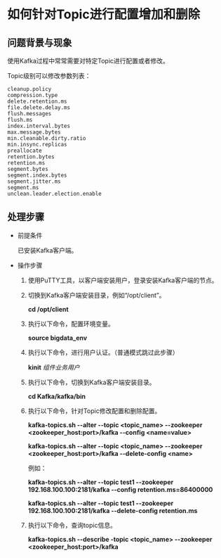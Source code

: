 # 如何针对Topic进行配置增加和删除<a name="ZH-CN_TOPIC_0205107986"></a>

## 问题背景与现象<a name="zh-cn_topic_0167275091_section4387018310447"></a>

使用Kafka过程中常常需要对特定Topic进行配置或者修改。

Topic级别可以修改参数列表：

```
cleanup.policy
compression.type
delete.retention.ms
file.delete.delay.ms
flush.messages
flush.ms
index.interval.bytes
max.message.bytes
min.cleanable.dirty.ratio
min.insync.replicas
preallocate
retention.bytes
retention.ms
segment.bytes
segment.index.bytes
segment.jitter.ms
segment.ms
unclean.leader.election.enable
```

## 处理步骤<a name="zh-cn_topic_0167275091_section1380098220429"></a>

-   前提条件

    已安装Kafka客户端。

-   操作步骤
    1.  使用PuTTY工具，以客户端安装用户，登录安装Kafka客户端的节点。
    2.  切换到Kafka客户端安装目录，例如“/opt/client”。

        **cd /opt/client**

    3.  执行以下命令，配置环境变量。

        **source bigdata\_env**

    4.  执行以下命令，进行用户认证。（普通模式跳过此步骤）

        **kinit** _组件业务用户_

    5.  执行以下命令，切换到Kafka客户端安装目录。

        **cd Kafka/kafka/bin**

    6.  执行以下命令，针对Topic修改配置和删除配置。

        **kafka-topics.sh --alter --topic <topic\_name\> --zookeeper <zookeeper\_host:port\>/kafka --config <name=value\>**

        **kafka-topics.sh --alter --topic <topic\_name\> --zookeeper <zookeeper\_host:port\>/kafka --delete-config <name\>**

        例如：

        **kafka-topics.sh --alter --topic test1 --zookeeper 192.168.100.100:2181/kafka  --config retention.ms=86400000**

        **kafka-topics.sh --alter --topic test1 --zookeeper 192.168.100.100:2181/kafka --delete-config retention.ms**

    7.  执行以下命令，查询topic信息。

        **kafka-topics.sh --describe -topic <topic\_name\> --zookeeper <zookeeper\_host:port\>/kafka**



